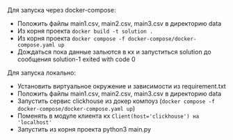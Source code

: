 Для запуска через docker-compose:
* Положить файлы main1.csv, main2.csv, main3.csv в директорию data
* Из корня проекта ``docker build -t solution .``
* Из корня проекта ``docker compose -f docker-compose/docker-compose.yaml up``
* Дождаться пока данные зальются в кх и запуститься solution до сообщения solution-1 exited with code 0

Для запуска локально:
* Установить виртуальное окружение и зависимости из requirement.txt
* Положить файлы main1.csv, main2.csv, main3.csv в директорию data
* Запустить сервис clickhouse из докер компоуз (``docker compose -f docker-compose/docker-compose.yaml up``)
* Поменять в модуле клиента кх ``Client(host='clickhouse') на 'localhost'``
* Запустить из корня проекта python3 main.py